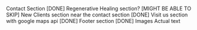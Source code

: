 Contact Section [DONE]
Regenerative Healing section? [MIGHT BE ABLE TO SKIP]
New Clients section near the contact section [DONE]
Visit us section with google maps api [DONE]
Footer section [DONE]
Images
Actual text